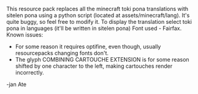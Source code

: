 This resource pack replaces all the minecraft toki pona translations with sitelen pona using a python script (located at assets/minecraft/lang).
It's quite buggy, so feel free to modify it.
To display the translation select toki pona in languages (it'll be written in sitelen pona)
Font used - Fairfax.
Known issues:
- For some reason it requires optifine, even though, usually resourcepacks changing fonts don't.
- The glyph COMBINING CARTOUCHE EXTENSION is for some reason shifted by one character to the left, making cartouches render incorrectly.

-jan Ate
